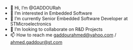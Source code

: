- 👋 Hi, I’m @GADDOURah
- 👀 I’m interested in Embedded Software 
- 🌱 I’m currently Senior Embedded Software Developer at STMicroelectronics
- 💞️ I’m looking to collaborate on R&D Projects
- 📫 How to reach me gaddourahmed@yahoo.com / ahmed.gaddour@st.com

<!---
GADDOURah/GADDOURah is a ✨ special ✨ repository because its `README.md` (this file) appears on your GitHub profile.
You can click the Preview link to take a look at your changes.
--->
